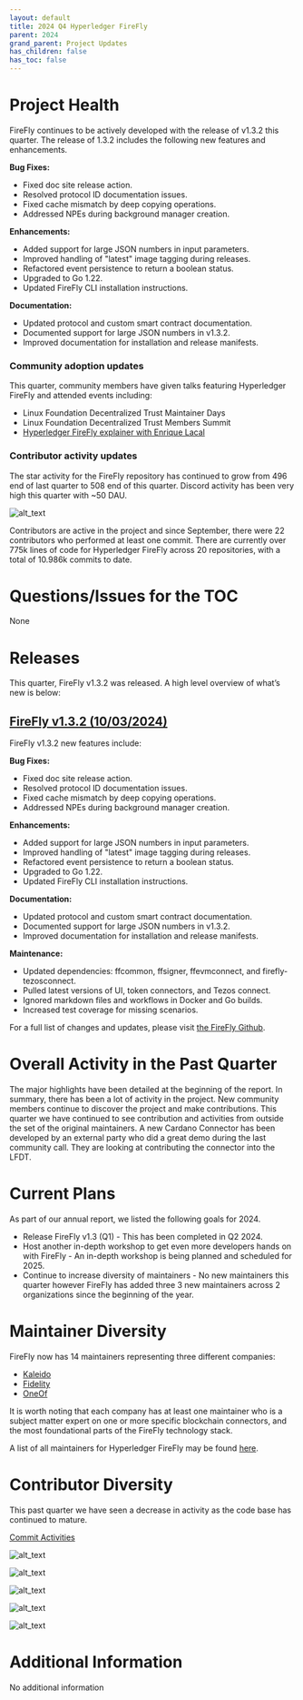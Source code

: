 ```yaml
---
layout: default
title: 2024 Q4 Hyperledger FireFly
parent: 2024
grand_parent: Project Updates
has_children: false
has_toc: false
---
```


# Project Health

FireFly continues to be actively developed with the release of v1.3.2 this quarter. The release of 1.3.2 includes the following new features and enhancements.

__Bug Fixes:__

- Fixed doc site release action.
- Resolved protocol ID documentation issues.
- Fixed cache mismatch by deep copying operations.
- Addressed NPEs during background manager creation.

__Enhancements:__

- Added support for large JSON numbers in input parameters.
- Improved handling of "latest" image tagging during releases.
- Refactored event persistence to return a boolean status.
- Upgraded to Go 1.22.
- Updated FireFly CLI installation instructions.

__Documentation:__

- Updated protocol and custom smart contract documentation.
- Documented support for large JSON numbers in v1.3.2.
- Improved documentation for installation and release manifests.

### Community adoption updates

This quarter, community members have given talks featuring Hyperledger FireFly and attended events including:

- Linux Foundation Decentralized Trust Maintainer Days
- Linux Foundation Decentralized Trust Members Summit
- [Hyperledger FireFly explainer with Enrique Lacal](https://www.youtube.com/watch?v=AhILVoxg3x8)

### Contributor activity updates

The star activity for the FireFly repository has continued to grow from 496 end of last quarter to 508 end of this quarter. Discord activity has been very high this quarter with ~50 DAU.

![alt_text](images/HLFF_2024_Q4_stars.png "image_tooltip")

Contributors are active in the project and since September, there were 22 contributors who performed at least one commit.
There are currently over 775k lines of code for Hyperledger FireFly across 20 repositories, with a total of 10.986k commits to date.

# Questions/Issues for the TOC

None

# Releases

This quarter, FireFly v1.3.2 was released. A high level overview of what’s new is below:

## [FireFly v1.3.2 (10/03/2024)](https://github.com/hyperledger/firefly/releases/tag/v1.3.2)

FireFly v1.3.2 new features include:

__Bug Fixes:__

- Fixed doc site release action.
- Resolved protocol ID documentation issues.
- Fixed cache mismatch by deep copying operations.
- Addressed NPEs during background manager creation.

__Enhancements:__

- Added support for large JSON numbers in input parameters.
- Improved handling of "latest" image tagging during releases.
- Refactored event persistence to return a boolean status.
- Upgraded to Go 1.22.
- Updated FireFly CLI installation instructions.

__Documentation:__

- Updated protocol and custom smart contract documentation.
- Documented support for large JSON numbers in v1.3.2.
- Improved documentation for installation and release manifests.

__Maintenance:__

- Updated dependencies: ffcommon, ffsigner, ffevmconnect, and firefly-tezosconnect.
- Pulled latest versions of UI, token connectors, and Tezos connect.
- Ignored markdown files and workflows in Docker and Go builds.
- Increased test coverage for missing scenarios.

For a full list of changes and updates, please visit [the FireFly Github](https://github.com/hyperledger/firefly/releases/tag/v1.3.2).

# Overall Activity in the Past Quarter

The major highlights have been detailed at the beginning of the report. In summary, there has been a lot of activity in the project. New community members continue to discover the project and make contributions. This quarter we have continued to see contribution and activities from outside the set of the original maintainers. A new Cardano Connector has been developed by an external party who did a great demo during the last community call. They are looking at contributing the connector into the LFDT.

# Current Plans

As part of our annual report, we listed the following goals for 2024.

- Release FireFly v1.3 (Q1) - This has been completed in Q2 2024.
- Host another in-depth workshop to get even more developers hands on with FireFly - An in-depth workshop is being planned and scheduled for 2025.
- Continue to increase diversity of maintainers - No new maintainers this quarter however FireFly has added three 3 new maintainers across 2 organizations since the beginning of the year.

# Maintainer Diversity

FireFly now has 14 maintainers representing three different companies:

- [Kaleido](https://kaleido.io/)
- [Fidelity](https://www.fidelity.com/)
- [OneOf](https://www.oneof.com/)

It is worth noting that each company has at least one maintainer who is a subject matter expert on one or more specific blockchain connectors, and the most foundational parts of the FireFly technology stack.

A list of all maintainers for Hyperledger FireFly may be found [here](https://wiki.hyperledger.org/display/FIR/Maintainers).

# Contributor Diversity

This past quarter we have seen a decrease in activity as the code base has continued to mature.

[Commit Activities](https://insights.lfx.linuxfoundation.org/foundation/lf-decentralized-trust/overview/github?project=firefly&repository=&routedFrom=Github)

![alt_text](images/HLFF_2024_Q4_1.png "image_tooltip")

![alt_text](images/HLFF_2024_Q4_2.png "image_tooltip")

![alt_text](images/HLFF_2024_Q4_3.png "image_tooltip")

![alt_text](images/HLFF_2024_Q4_4.png "image_tooltip")

![alt_text](images/HLFF_2024_Q4_5.png "image_tooltip")

# Additional Information

No additional information